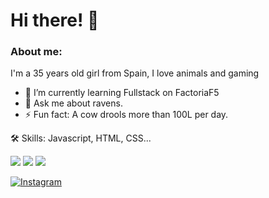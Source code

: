 # Hi there! 👋

### About me:

I'm a 35 years old girl from Spain, I love animals and gaming

- 🌱 I’m currently learning Fullstack on FactoriaF5
- 💬 Ask me about ravens.
- ⚡ Fun fact: A cow drools more than 100L per day.


🛠 Skills:
Javascript, HTML, CSS...

![](http://github-profile-summary-cards.vercel.app/api/cards/stats?username=Miharu669&theme=aura) ![](http://github-profile-summary-cards.vercel.app/api/cards/most-commit-language?username=Miharu669&theme=aura)
![](http://github-profile-summary-cards.vercel.app/api/cards/profile-details?username=Miharu669&theme=aura)


<a href="https://www.instagram.com/___miharu___/" alt="Miharu"><img src="https://camo.githubusercontent.com/e818212b5e40fd6507738970e6baa7f3ec80e6645e7af32938b731e8e0c99000/68747470733a2f2f736b696c6c69636f6e732e6465762f69636f6e733f693d696e7374616772616d" alt="Instagram" style="max-width:50%">
